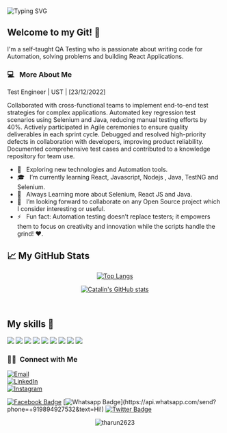 ###

<img src ="https://readme-typing-svg.herokuapp.com?font=Montserrat&color=8803FC&size=24&lines=Hey+there,+I'm+Tharun Prasaath R;I'm+A+Test Engineer.;Automation Testing.;An+Open-Source+Enthusiast+!.;" alt="Typing SVG" >

<h2>  Welcome to my Git! 👋</h2>

I'm a self-taught QA Testing  who is passionate about writing code for Automation, solving problems and  building React Applications.

<h3>  💻 &nbsp; More About Me </h3>Test Engineer | UST | [23/12/2022] 

Collaborated with cross-functional teams to implement end-to-end test strategies for complex applications.
Automated key regression test scenarios using Selenium and Java, reducing manual testing efforts by 40%.
Actively participated in Agile ceremonies to ensure quality deliverables in each sprint cycle.
Debugged and resolved high-priority defects in collaboration with developers, improving product reliability.
Documented comprehensive test cases and contributed to a knowledge repository for team use.


- 🤔 &nbsp; Exploring new technologies and Automation tools.
- 🎓 &nbsp; I’m currently learning React, Javascript, Nodejs , Java, TestNG and Selenium.
- 🌱 &nbsp; Always Learning more about Selenium, React JS and Java.
- 👯 &nbsp; I’m looking forward to collaborate on any Open Source project which I consider interesting or useful.
- ⚡ &nbsp; Fun fact: Automation testing doesn’t replace testers; it empowers them to focus on creativity and innovation while the scripts handle the grind! :heart:.

## &#x1f4c8; My GitHub Stats

<div  align=center>
 
[![Top Langs](https://github-readme-stats.vercel.app/api/top-langs/?username=tharun2623&hide=java,html,css&theme=radical)](https://github.com/anuraghazra/github-readme-stats)

[![Catalin's GitHub stats](https://github-readme-stats.vercel.app/api?username=tharun2623&theme=radical)](https://github.com/anuraghazra/github-readme-stats)

</div>

<br/>

## My skills 🚀

![](https://img.shields.io/badge/HTML5-E34F26?style=for-the-badge&logo=html5&logoColor=white)
![](https://img.shields.io/badge/JavaScript-F7DF1E?style=for-the-badge&logo=javascript&logoColor=black)
![](https://img.shields.io/badge/CSS3-1572B6?style=for-the-badge&logo=css3&logoColor=white)
![](https://img.shields.io/badge/Java-orange?style=for-the-badge&logo=java&logoColor=white)
![](https://img.shields.io/badge/Selenium-CC6699?style=for-the-badge&logo=selenium&logoColor=white)
![](https://img.shields.io/badge/Javascript-404D59?style=for-the-badge&logo=javascript&logoColor=white)
![](https://img.shields.io/badge/React-20232A?style=for-the-badge&logo=react&logoColor=61DAFB)
![](https://img.shields.io/badge/MySQL-purple?style=for-the-badge&logo=mysql&logoColor=white)
![](https://img.shields.io/badge/Bootstrap-563D7C?style=for-the-badge&logo=bootstrap&logoColor=white)


<h3> 🤝🏻 &nbsp;Connect with Me </h3>

<p>
<div>
  <a href="mailto:priyanvishnu15@gmail.com">
    <img alt="Email" src="https://img.shields.io/badge/Email-rtharunprasaath@gmail.com-blue?style=flat-square&logo=gmail">
  </a>
</div>
<div>
  <a href="https://www.linkedin.com/in/tharun-prasaath-r/">
    <img alt="LinkedIn" src="https://img.shields.io/badge/Linkedin-tharun%20prasaath%20-blue?style=flat-square&logo=linkedin">
  </a>
</div>
<div>
  <a href="https://www.instagram.com/_t_h_a_r_u_n_/">
    <img alt="Instagram" src="https://img.shields.io/badge/Instagram-_t_h_a_r_u_n_-blue?style=flat-square&logo=instagram">
  </a>
</div>

[![Facebook Badge](https://img.shields.io/badge/-Facebook-3b5998?style=flat-square&labelColor=3b5998&logo=facebook&logoColor=white&link=https://www.facebook.com/weltonpfelix/)](https://www.facebook.com/tharunprasaath.ramesh)
[![Whatsapp Badge](https://img.shields.io/badge/-Whatsapp-4CA143?style=flat-square&labelColor=4CA143&logo=whatsapp&logoColor=white&link=https://api.whatsapp.com/send?phone=+919894927532&text=Hi!)](https://api.whatsapp.com/send?phone=+919894927532&text=Hi!)
[![Twitter Badge](https://img.shields.io/badge/-Twitter-1da1f2?style=flat-square&labelColor=1da1f2&logo=twitter&logoColor=white&link=https://www.twitter.com/_weltonfelix/)](https://twitter.com/tharunprasaathr)

</p>

<!-- ![visitors](https://visitor-badge.glitch.me/badge?page_id=MDmubarak786.MDmubarak786) -->

<!-- # latest Blog posts -->

<!-- BLOG-POST-LIST:START -->
<!-- BLOG-POST-LIST:END -->

<p align="center"><img align="center" src="https://github-readme-streak-stats.herokuapp.com/?user=tharun2623&" alt="tharun2623" /></p>
